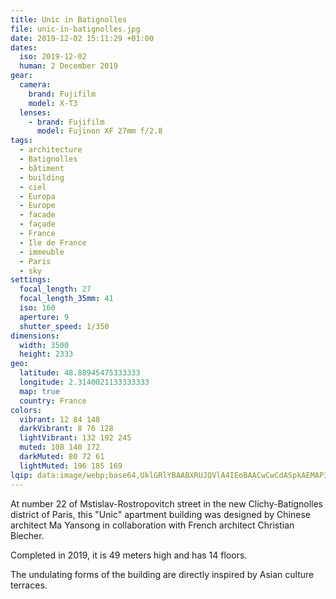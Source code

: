 ```yaml
---
title: Unic in Batignolles
file: unic-in-batignolles.jpg
date: 2019-12-02 15:11:29 +01:00
dates:
  iso: 2019-12-02
  human: 2 December 2019
gear:
  camera:
    brand: Fujifilm
    model: X-T3
  lenses:
    - brand: Fujifilm
      model: Fujinon XF 27mm f/2.8
tags:
  - architecture
  - Batignolles
  - bâtiment
  - building
  - ciel
  - Europa
  - Europe
  - facade
  - façade
  - France
  - Ile de France
  - immeuble
  - Paris
  - sky
settings:
  focal_length: 27
  focal_length_35mm: 41
  iso: 160
  aperture: 9
  shutter_speed: 1/350
dimensions:
  width: 3500
  height: 2333
geo:
  latitude: 48.88945475333333
  longitude: 2.3140021133333333
  map: true
  country: France
colors:
  vibrant: 12 84 148
  darkVibrant: 8 76 128
  lightVibrant: 132 192 245
  muted: 108 140 172
  darkMuted: 80 72 61
  lightMuted: 196 185 169
lqip: data:image/webp;base64,UklGRlYBAABXRUJQVlA4IEoBAACwCwCdASpkAEMAP3Gsxlk7uCijsHgJa3AuCUAZmqWnI8QzYJNA/LVt8ISTbP7ZxRNiKTGDAxFLa7l3kf1xdCu7W0pcVxHeRs76Ob2BRacZnvUXNAA97xV1v8BT9NhkFMMCeynvcwAA/ubO2DLc6rPe9LXDVvb/Go6+YLajabWRUKlFsdjmwC9OEQCV+Ffpu5NoS6lXBpB8m5+yTacn3ysOslUP0FxI2+t9n2wKohf+1bbo5GZ9dzywsprqiM+ZByq4MjfUG8pHdPZIEYF0sOKvs5I2VCMyJ7BtSaXEQYa619osWzgUP6YoVtZ6Z/uid6PRwJA/AmcAUrgriiHWnZmGQyuB2hu4SWFL5jWiwtvhUkIBkBJBh4a1AA8M6KTVR7uv9Hvs6O2dAU77xNbFhhZgqetOnWSnJov+U+B0ffuwBFRe8KRp6n2IAAA=
---
```


At number 22 of Mstislav-Rostropovitch street in the new Clichy-Batignolles district of Paris, this "Unic" apartment building was designed by Chinese architect Ma Yansong in collaboration with French architect Christian Biecher.

Completed in 2019, it is 49 meters high and has 14 floors.

The undulating forms of the building are directly inspired by Asian culture terraces.
